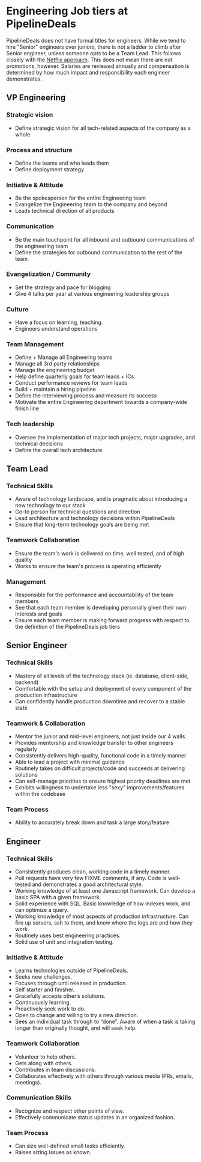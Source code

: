 # Engineering Job tiers at PipelineDeals

PipelineDeals does not have formal titles for engineers.  While we tend to hire "Senior" engineers over juniors, there is not a ladder to climb after Senior engineer, unless someone opts to be a Team Lead.  This follows closely with the [Netflix approach](https://www.quora.com/What-are-the-levels-titles-at-Netflix-in-the-engineering-ladder-and-in-the-management-ladder-and-how-do-they-compare-to-big-high-tech-companies-like-Google).  This does not mean there are not promotions, however.  Salaries are reviewed annually and compensation is determined by how much impact and responsibility each engineer demonstrates.

## VP Engineering

### Strategic vision

* Define strategic vision for all tech-related aspects of the company as a whole

### Process and structure

 * Define the teams and who leads them
 * Define deployment strategy

### Initiative & Attitude

 * Be the spokesperson for the entire Engineering team
 * Evangelize the Engineering team to the company and beyond
 * Leads technical direction of all products

### Communication

* Be the main touchpoint for all inbound and outbound communications of the engineering team
* Define the strategies for outbound communication to the rest of the team

### Evangelization / Community

* Set the strategy and pace for blogging
* Give 4 talks per year at various engineering leadership groups

### Culture

* Have a focus on learning, teaching.
* Engineers understand operations

### Team Management

 * Define + Manage all Engineering teams
 * Manage all 3rd party relationships
 * Manage the engineering budget
 * Help define quarterly goals for team leads + ICs
 * Conduct performance reviews for team leads
 * Build + maintain a hiring pipeline
 * Define the interviewing process and measure its success
 * Motivate the entire Engineering department towards a company-wide finish line

### Tech leadership

* Oversee the implementation of major tech projects, major upgrades, and technical decisions
* Define the overall tech architecture

## Team Lead

### Technical Skills

 * Aware of technology landscape, and is pragmatic about introducing a new technology to our stack
 * Go-to person for technical questions and direction
 * Lead architecture and technology decisions within PipelineDeals
 * Ensure that long-term technology goals are being met

### Teamwork Collaboration
 * Ensure the team's work is delivered on time, well tested, and of high quality
 * Works to ensure the team's process is operating efficiently

### Management
 * Responsible for the performance and accountability of the team members
 * See that each team member is developing personally given their own interests and goals
 * Ensure each team member is making forward progress with respect to the definition of the PipelineDeals job tiers

## Senior Engineer

### Technical Skills
 * Mastery of all levels of the technology stack (ie. database, client-side, backend)
 * Comfortable with the setup and deployment of every component of the production infrastructure
 * Can confidently handle production downtime and recover to a stable state

### Teamwork & Collaboration
 * Mentor the junior and mid-level engineers, not just inside our 4 walls.
 * Provides mentorship and knowledge transfer to other engineers regularly
 * Consistently delivers high-quality, functional code in a timely manner
 * Able to lead a project with minimal guidance
 * Routinely takes on difficult projects/code and succeeds at delivering solutions
 * Can self-manage priorities to ensure highest priority deadlines are met
 * Exhibits willingness to undertake less "sexy" improvements/features within the codebase

### Team Process
 * Ability to accurately break down and task a large story/feature

## Engineer

### Technical Skills
 * Consistently produces clean, working code in a timely manner.
 * Pull requests have very few FIXME comments, if any.  Code is well-tested and demonstrates a good architectural style.
 * Working knowledge of at least one Javascript framework.  Can develop a basic SPA with a given framework.
 * Solid experience with SQL.  Basic knowledge of how indexes work, and can optimize a query.
 * Working knowledge of most aspects of production infrastructure.  Can fire up servers, ssh to them, and know where the logs are and how they work.
 * Routinely uses best engineering practices.
 * Solid use of unit and integration testing.

### Initiative & Attitude
 * Learns technologies outside of PipelineDeals.
 * Seeks new challenges.
 * Focuses through until released in production.
 * Self starter and finisher.
 * Gracefully accepts other’s solutions.
 * Continuously learning.
 * Proactively seek work to do.
 * Open to change and willing to try a new direction.
 * Sees an individual task through to “done”.  Aware of when a task is taking longer than originally thought, and will seek help.

### Teamwork Collaboration
 * Volunteer to help others.
 * Gets along with others.
 * Contributes in team discussions.
 * Collaborates effectively with others through various media (PRs, emails, meetings).

### Communication Skills
 * Recognize and respect other points of view.
 * Effectively communicate status updates in an organized fashion.

### Team Process
 * Can size well-defined small tasks efficiently.
 * Raises sizing issues as known.
